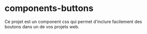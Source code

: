# components-buttons
Ce projet est un component css qui permet d'inclure facilement des boutons dans un de vos projets web.
